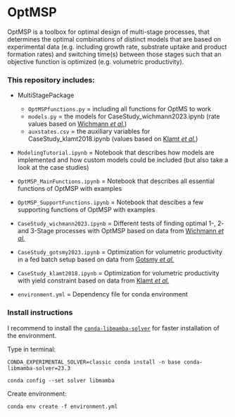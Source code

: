 # OptMSP

OptMSP is a toolbox for optimal design of multi-stage processes, that determines the optimal combinations of distinct models that are based on experimental data (e.g. including growth rate, substrate uptake and product formation rates) and switching time(s) between those stages such that an objective function is optimized (e.g. volumetric productivity). 

### This repository includes:
- MultiStagePackage
  - ```OptMSPfunctions.py``` = including all functions for OptMS to work
  - ```models.py``` = the models for CaseStudy_wichmann2023.ipynb (rate values based on [Wichmann *et al.*](https://doi.org/10.1016/j.ymben.2023.04.006))
  - ```auxstates.csv``` = the auxiliary variables for CaseStudy_klamt2018.ipynb (values based on [Klamt *et al.*](https://doi.org/10.1002/biot.201700539))
    
- ```ModelingTutorial.ipynb``` = Notebook that describes how models are implemented and how custom models could be included (but also take a look at the case studies)

- ```OptMSP_MainFunctions.ipynb``` = Notebook that describes all essential functions of OptMSP with examples

- ```OptMSP_SupportFunctions.ipynb``` = Notebook that descibes a few supporting functions of OptMSP with examples
  
- ```CaseStudy_wichmann2023.ipynb``` = Different tests of finding optimal 1-, 2- and 3-Stage processes with OptMSP based on data from [Wichmann *et al.*](https://doi.org/10.1016/j.ymben.2023.04.006)

- ```CaseStudy_gotsmy2023.ipynb``` = Optimization for volumetric productivity in a fed batch setup based on data from [Gotsmy *et al.*](https://doi.org/10.1186/s12934-023-02248-2)

- ```CaseStudy_klamt2018.ipynb``` = Optimization for volumetric productivity with yield constraint based on data from [Klamt *et al.*](https://doi.org/10.1002/biot.201700539)

- ```environment.yml``` = Dependency file for conda environment

### Install instructions
I recommend to install the [```conda-libmamba-solver```](https://www.anaconda.com/blog/a-faster-conda-for-a-growing-community) for faster installation of the environment. 

Type in terminal:

`CONDA_EXPERIMENTAL_SOLVER=classic conda install -n base conda-libmamba-solver=23.3`

`conda config --set solver libmamba`

Create environment:

`conda env create -f environment.yml`




